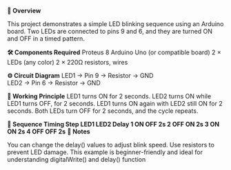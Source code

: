 **📌 Overview**

This project demonstrates a simple LED blinking sequence using an Arduino board. Two LEDs are connected to pins 9 and 6, and they are turned ON and OFF in a timed pattern.

**🛠 Components Required**
Proteus 8 
Arduino Uno (or compatible board) 
2 × LEDs (any color)
2 × 220Ω resistors, wires

**⚙ Circuit Diagram**
LED1 → Pin 9 → Resistor → GND  
LED2 → Pin 6 → Resistor → GND

**📜 Working Principle**
LED1 turns ON for 2 seconds.
LED2 turns ON while LED1 turns OFF, for 2 seconds.
LED1 turns ON again with LED2 still ON for 2 seconds.
Both LEDs turn OFF for 2 seconds, and the cycle repeats.

**🔄 Sequence Timing
Step	LED1	LED2	Delay
1   	ON	  OFF	  2s
2	    OFF	  ON	  2s
3	    ON	  ON	  2s
4	    OFF	  OFF	  2s**
**📎 Notes**

You can change the delay() values to adjust blink speed.
Use resistors to prevent LED damage.
This example is beginner-friendly and ideal for understanding digitalWrite() and delay() function
